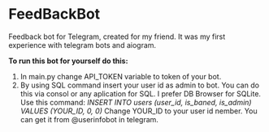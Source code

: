 # FeedBackBot
Feedback bot for Telegram, created for my friend.
It was my first experience with telegram bots and aiogram.

**To run this bot for yourself do this:**
1. In main.py change API_TOKEN variable to token of your bot.
2. By using SQL command insert your user id as admin to bot.
You can do this via consol or any aplication for SQL. I prefer DB Browser for SQLite.
Use this command: *INSERT INTO users (user_id, is_baned, is_admin) VALUES (YOUR_ID, 0, 0)*
Change YOUR_ID to your user id nember. You can get it from @userinfobot in telegram.
